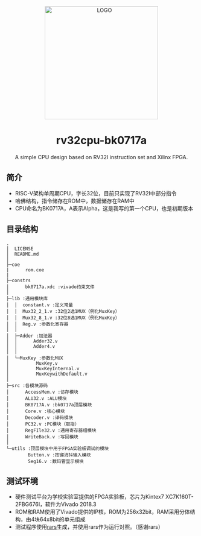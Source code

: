 <div align="center">

<img alt="LOGO" src="https://user-images.githubusercontent.com/75256484/168429539-8f24bd69-6a09-46e9-ac7e-a24a9312c553.png" width=300 height=300/>
        
# rv32cpu-bk0717a

A simple CPU design based on RV32I instruction set and Xilinx FPGA.
</div>

## 简介

- RISC-V架构单周期CPU，字长32位，目前只实现了RV32I中部分指令
- 哈佛结构，指令储存在ROM中，数据储存在RAM中
- CPU命名为BK0717A，A表示Alpha，这是我写的第一个CPU，也是初期版本

## 目录结构

```
.
│  LICENSE
│  README.md
│  
├─coe
|      rom.coe
|
├─constrs
│      bk0717a.xdc :vivado约束文件
│      
├─lib :通用模块库
│  │  constant.v :定义常量
│  │  Mux32_2_1.v :32位2选1MUX（例化MuxKey）
│  │  Mux32_8_1.v :32位8选1MUX（例化MuxKey）
│  │  Reg.v :参数化寄存器
│  │  
│  ├─Adder :加法器
│  │      Adder32.v
│  │      Adder4.v
│  │      
│  └─MuxKey :参数化MUX
│          MuxKey.v
│          MuxKeyInternal.v
│          MuxKeywithDefault.v
│      
├─src :各模块源码
│      AccessMem.v :访存模块
│      ALU32.v :ALU模块
│      BK0717A.v :bk0717a顶层模块
│      Core.v :核心模块
│      Decoder.v :译码模块
│      PC32.v :PC模块（取指）
│      RegFIle32.v :通用寄存器组模块
│      WriteBack.v :写回模块
│      
└─utils :顶层模块中用于FPGA实验板调试的模块
        Button.v :按键消抖输入模块
        Seg16.v :数码管显示模块
```

## 测试环境

- 硬件测试平台为学校实验室提供的FPGA实验板，芯片为Kintex7 XC7K160T-2FBG676I，软件为Vivado 2018.3
- ROM和RAM使用了Vivado提供的IP核，ROM为256x32bit，RAM采用分体结构，由4块64x8bit的单元组成
- 测试程序使用[rars](https://github.com/TheThirdOne/rars)生成，并使用rars作为运行对照。（感谢rars）

